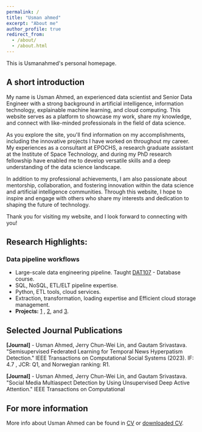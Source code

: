```yaml
---
permalink: /
title: "Usman ahmed"
excerpt: "About me"
author_profile: true
redirect_from: 
  - /about/
  - /about.html
---
```


This is Usmanahmed's personal homepage. 

## A short introduction
My name is Usman Ahmed, an experienced data scientist and Senior Data Engineer with a strong background in artificial intelligence, information technology, explainable machine learning, and cloud computing. This website serves as a platform to showcase my work, share my knowledge, and connect with like-minded professionals in the field of data science.

As you explore the site, you'll find information on my accomplishments, including the innovative projects I have worked on throughout my career. My experiences as a consultant at EPOCHS, a research graduate assistant at the Institute of Space Technology, and during my PhD research fellowship have enabled me to develop versatile skills and a deep understanding of the data science landscape.

In addition to my professional achievements, I am also passionate about mentorship, collaboration, and fostering innovation within the data science and artificial intelligence communities. Through this website, I hope to inspire and engage with others who share my interests and dedication to shaping the future of technology.

Thank you for visiting my website, and I look forward to connecting with you!

## Research Highlights:


<div>
    <h3>Data pipeline workflows</h3>
    <ul>
        <li>Large-scale data engineering pipeline. Taught <a href="https://www.hvl.no/studier/studieprogram/emne/dat107">DAT107</a> - Database course.</li>
        <li>SQL, NoSQL, ETL/ELT pipeline expertise.</li>
        <li>Python, ETL tools, cloud services.</li>
        <li>Extraction, transformation, loading expertise and Efficient cloud storage management.</li>
        <li><strong>Projects:</strong> <a href="https://doi.org/10.1109/TCSS.2022.3165136">1</a> , <a href="https://doi.org/10.1109/10.1145/3568164">2</a>, and <a href="https://doi.org/10.1109/JBHI.2022.3204633">3</a>.</li>
    </ul>
</div>


## Selected Journal Publications
<b>[Journal]</b>  - Usman Ahmed, Jerry Chun-Wei Lin, and Gautam Srivastava. "Semisupervised Federated
Learning for Temporal News Hyperpatism Detection." IEEE Transactions on Computational Social Systems (2023). IF: 4.7 , JCR: Q1, and Norwegian ranking: R1.

<b>[Journal]</b>  - Usman Ahmed, Jerry Chun-Wei Lin, and Gautam Srivastava. "Social Media Multiaspect Detection by Using Unsupervised Deep Active Attention." IEEE Transactions on Computational

## For more information
More info about Usman Ahmed can be found in [CV](https://iusmanahmed.github.io/cv/) or [downloaded CV](http://iusmanahmed.github.io/files/Usman_Ahmed_CV.pdf).
